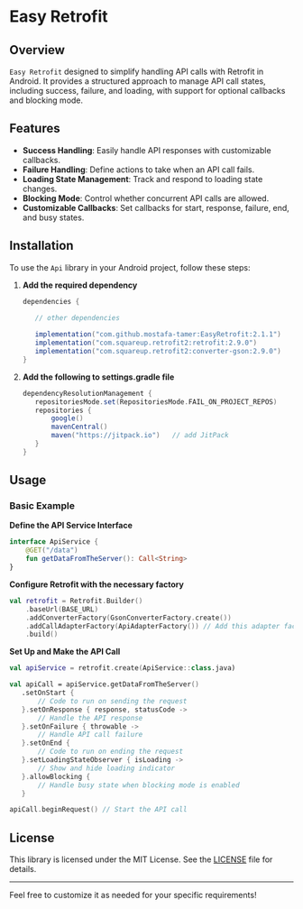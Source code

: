 ﻿# Easy Retrofit


## Overview

`Easy Retrofit` designed to simplify handling API calls with Retrofit in Android. It provides a structured approach to manage API call states, including success, failure, and loading, with support for optional callbacks and blocking mode.

## Features

- **Success Handling**: Easily handle API responses with customizable callbacks.
- **Failure Handling**: Define actions to take when an API call fails.
- **Loading State Management**: Track and respond to loading state changes.
- **Blocking Mode**: Control whether concurrent API calls are allowed.
- **Customizable Callbacks**: Set callbacks for start, response, failure, end, and busy states.

## Installation

To use the `Api` library in your Android project, follow these steps:

1. **Add the required dependency** 

   ```gradle
   dependencies {

      // other dependencies
      
      implementation("com.github.mostafa-tamer:EasyRetrofit:2.1.1")
      implementation("com.squareup.retrofit2:retrofit:2.9.0")
      implementation("com.squareup.retrofit2:converter-gson:2.9.0")
   }
   ```
   
2. **Add the following to settings.gradle file**

   ```gradle
   dependencyResolutionManagement {
      repositoriesMode.set(RepositoriesMode.FAIL_ON_PROJECT_REPOS)
      repositories {
          google()
          mavenCentral()
          maven("https://jitpack.io")   // add JitPack
      }
   }
   ```

## Usage

### Basic Example

**Define the API Service Interface**

```kotlin
interface ApiService {
    @GET("/data")
    fun getDataFromTheServer(): Call<String>
}
```

**Configure Retrofit with the necessary factory**

```kotlin
val retrofit = Retrofit.Builder()
    .baseUrl(BASE_URL)
    .addConverterFactory(GsonConverterFactory.create())
    .addCallAdapterFactory(ApiAdapterFactory()) // Add this adapter factory
    .build()
```

**Set Up and Make the API Call**

```kotlin
val apiService = retrofit.create(ApiService::class.java)

val apiCall = apiService.getDataFromTheServer()
   .setOnStart {
       // Code to run on sending the request
   }.setOnResponse { response, statusCode ->
       // Handle the API response
   }.setOnFailure { throwable ->
       // Handle API call failure
   }.setOnEnd {
       // Code to run on ending the request
   }.setLoadingStateObserver { isLoading ->
       // Show and hide loading indicator
   }.allowBlocking {
       // Handle busy state when blocking mode is enabled
   }

apiCall.beginRequest() // Start the API call
```


## License

This library is licensed under the MIT License. See the [LICENSE](LICENSE) file for details.

---

Feel free to customize it as needed for your specific requirements!
